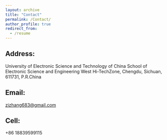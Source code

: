 ```yaml
---
layout: archive
title: "Contact"
permalink: /Contact/
author_profile: true
redirect_from:
  - /resume
---
```


Address:
--
University of Electronic Science and Technology of China
School of Electronic Science and Engineering
West Hi-TechZone, Chengdu, Sichuan, 611731, P.R.China


Email:
---

[zizhang683@gmail.com](mailto:zizhang683@gmail.com)

Cell:
---

+86 18839599115
